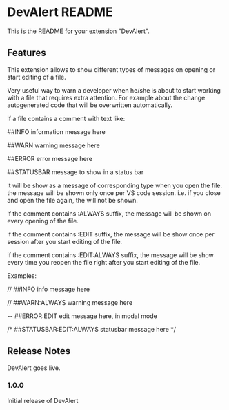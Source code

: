 # DevAlert README

This is the README for your extension "DevAlert".

## Features

This extension allows to show different types of messages on opening or start editing of a file.

Very useful way to warn a developer when he/she is about to start working with a file that requires extra attention. For example about the change autogenerated code 
that will be overwritten automatically.

if a file contains a comment with text like:

##INFO information message here

##WARN warning message here

##ERROR error message here

##STATUSBAR message to show in a status bar

it will be show as a message of corresponding type when you open the file. the message will be shown only once per VS code session. 
i.e. if you close and open the file again, the will not be shown.

if the comment contains :ALWAYS suffix, the message will be shown on every opening of the file.

if the comment contains :EDIT suffix, the message will be show once per session after you start editing of the file.

if the comment contains :EDIT:ALWAYS suffix, the message will be show every time you reopen the file right after you start editing of the file.

Examples:

// ##INFO info message here

// ##WARN:ALWAYS warning message here

-- ##ERROR:EDIT edit message here, in modal mode

/* ##STATUSBAR:EDIT:ALWAYS statusbar message here */


## Release Notes

DevAlert goes live.

### 1.0.0

Initial release of DevAlert
